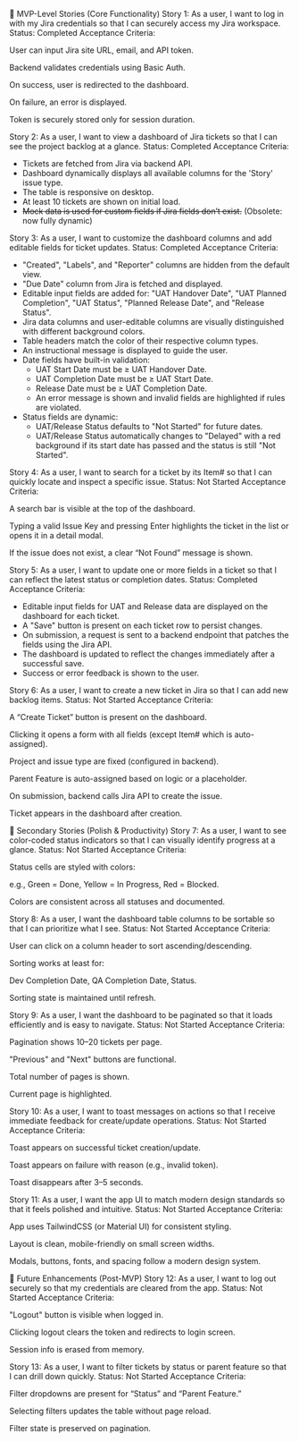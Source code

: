 🔹 MVP-Level Stories (Core Functionality)
Story 1: As a user, I want to log in with my Jira credentials so that I can securely access my Jira workspace.
Status: Completed
Acceptance Criteria:

User can input Jira site URL, email, and API token.

Backend validates credentials using Basic Auth.

On success, user is redirected to the dashboard.

On failure, an error is displayed.

Token is securely stored only for session duration.

Story 2: As a user, I want to view a dashboard of Jira tickets so that I can see the project backlog at a glance.
Status: Completed
Acceptance Criteria:

- Tickets are fetched from Jira via backend API.
- Dashboard dynamically displays all available columns for the 'Story' issue type.
- The table is responsive on desktop.
- At least 10 tickets are shown on initial load.
- ~~Mock data is used for custom fields if Jira fields don’t exist.~~ (Obsolete: now fully dynamic)

Story 3: As a user, I want to customize the dashboard columns and add editable fields for ticket updates.
Status: Completed
Acceptance Criteria:

- "Created", "Labels", and "Reporter" columns are hidden from the default view.
- "Due Date" column from Jira is fetched and displayed.
- Editable input fields are added for: "UAT Handover Date", "UAT Planned Completion", "UAT Status", "Planned Release Date", and "Release Status".
- Jira data columns and user-editable columns are visually distinguished with different background colors.
- Table headers match the color of their respective column types.
- An instructional message is displayed to guide the user.
- Date fields have built-in validation:
  - UAT Start Date must be ≥ UAT Handover Date.
  - UAT Completion Date must be ≥ UAT Start Date.
  - Release Date must be ≥ UAT Completion Date.
  - An error message is shown and invalid fields are highlighted if rules are violated.
- Status fields are dynamic:
  - UAT/Release Status defaults to "Not Started" for future dates.
  - UAT/Release Status automatically changes to "Delayed" with a red background if its start date has passed and the status is still "Not Started".

Story 4: As a user, I want to search for a ticket by its Item# so that I can quickly locate and inspect a specific issue.
Status: Not Started
Acceptance Criteria:

A search bar is visible at the top of the dashboard.

Typing a valid Issue Key and pressing Enter highlights the ticket in the list or opens it in a detail modal.

If the issue does not exist, a clear “Not Found” message is shown.

Story 5: As a user, I want to update one or more fields in a ticket so that I can reflect the latest status or completion dates.
Status: Completed
Acceptance Criteria:

- Editable input fields for UAT and Release data are displayed on the dashboard for each ticket.
- A "Save" button is present on each ticket row to persist changes.
- On submission, a request is sent to a backend endpoint that patches the fields using the Jira API.
- The dashboard is updated to reflect the changes immediately after a successful save.
- Success or error feedback is shown to the user.

Story 6: As a user, I want to create a new ticket in Jira so that I can add new backlog items.
Status: Not Started
Acceptance Criteria:

A “Create Ticket” button is present on the dashboard.

Clicking it opens a form with all fields (except Item# which is auto-assigned).

Project and issue type are fixed (configured in backend).

Parent Feature is auto-assigned based on logic or a placeholder.

On submission, backend calls Jira API to create the issue.

Ticket appears in the dashboard after creation.

🔸 Secondary Stories (Polish & Productivity)
Story 7: As a user, I want to see color-coded status indicators so that I can visually identify progress at a glance.
Status: Not Started
Acceptance Criteria:

Status cells are styled with colors:

e.g., Green = Done, Yellow = In Progress, Red = Blocked.

Colors are consistent across all statuses and documented.

Story 8: As a user, I want the dashboard table columns to be sortable so that I can prioritize what I see.
Status: Not Started
Acceptance Criteria:

User can click on a column header to sort ascending/descending.

Sorting works at least for:

Dev Completion Date, QA Completion Date, Status.

Sorting state is maintained until refresh.

Story 9: As a user, I want the dashboard to be paginated so that it loads efficiently and is easy to navigate.
Status: Not Started
Acceptance Criteria:

Pagination shows 10–20 tickets per page.

"Previous" and "Next" buttons are functional.

Total number of pages is shown.

Current page is highlighted.

Story 10: As a user, I want to toast messages on actions so that I receive immediate feedback for create/update operations.
Status: Not Started
Acceptance Criteria:

Toast appears on successful ticket creation/update.

Toast appears on failure with reason (e.g., invalid token).

Toast disappears after 3–5 seconds.

Story 11: As a user, I want the app UI to match modern design standards so that it feels polished and intuitive.
Status: Not Started
Acceptance Criteria:

App uses TailwindCSS (or Material UI) for consistent styling.

Layout is clean, mobile-friendly on small screen widths.

Modals, buttons, fonts, and spacing follow a modern design system.

🔻 Future Enhancements (Post-MVP)
Story 12: As a user, I want to log out securely so that my credentials are cleared from the app.
Status: Not Started
Acceptance Criteria:

"Logout" button is visible when logged in.

Clicking logout clears the token and redirects to login screen.

Session info is erased from memory.

Story 13: As a user, I want to filter tickets by status or parent feature so that I can drill down quickly.
Status: Not Started
Acceptance Criteria:

Filter dropdowns are present for “Status” and “Parent Feature.”

Selecting filters updates the table without page reload.

Filter state is preserved on pagination.

